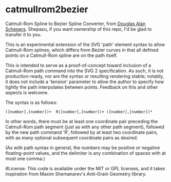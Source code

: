 catmullrom2bezier
=================

Catmull-Rom Spline to Bezier Spline Converter, from [Douglas Alan Schepers](http://schepers.cc/getting-to-the-point). Shepazu, if you want ownership of this repo, I'd be glad to transfer it to you.

This is an experimental extension of the SVG 'path' element syntax to 
allow Catmull-Rom splines, which differs from Bezier curves in that all
defined points on a Catmull-Rom spline are on the path itself.

This is intended to serve as a proof-of-concept toward inclusion of a 
Catmull-Rom path command into the SVG 2 specification.  As such, it is 
not production-ready, nor are the syntax or resulting rendering stable;
notably, it does not include a 'tension' parameter to allow the author 
to specify how tightly the path interpolates between points.  Feedback
on this and other aspects is welcome.
 
The syntax is as follows:

```
([number],[number])+  R([number],[number])+ ([number],[number])*
```

In other words, there must be at least one coordinate pair preceding the 
Catmull-Rom path segment (just as with any other path segment), followed
by the new path command 'R', followed by at least two coordinate pairs,
with as many optional subsequent coordinate pairs as desired.  
 
(As with path syntax in general, the numbers may be positive or negative 
floating-point values, and the delimiter is any combination of spaces 
with at most one comma.)

#License:
This code is available under the MIT or GPL licenses, and it takes 
inspiration from Maxim Shemanarev's Anti-Grain Geometry library.
